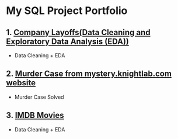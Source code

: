# My SQL Project Portfolio

## 1. [Company Layoffs(Data Cleaning and Exploratory Data Analysis (EDA))](https://github.com/vinahuang97/SQL-Portfolio/blob/main/01-sql-portfolio-company-layoffs/README.md)</br>
  - Data Cleaning + EDA
## 2. [Murder Case from mystery.knightlab.com website](https://github.com/vinahuang97/SQL-Portfolio/blob/main/02%20SQL%20Texas%20Death%20Row/README.md)</br>
  - Murder Case Solved
## 3. [IMDB Movies](https://github.com/vinahuang97/SQL-Portfolio/blob/main/03%20IMDB%20Movies/README.md)</br>
  - Data Cleaning + EDA

